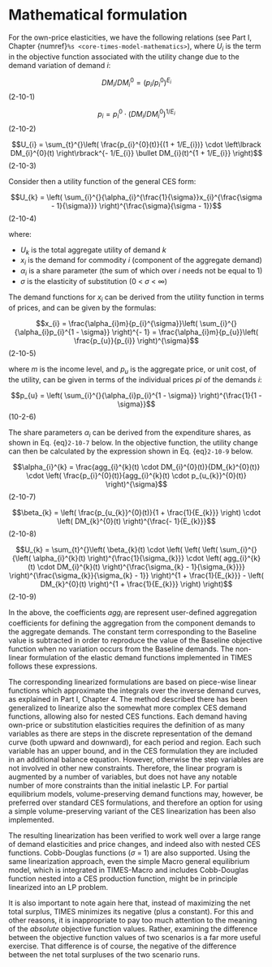 # Mathematical formulation

For the own-price elasticities, we have the following relations (see Part I, Chapter {numref}`%s <core-times-model-mathematics>`), where $U_{i}$ is the term in the objective function associated with the utility change due to the demand variation of demand *i*:

$$DM_{i}/D{M_{i}}^{0} = (p_{i}/p_{i}^{0})^{E_{i}}$$ (2-10-1)

$$p_{i} = p_{i}^{0} \cdot (DM_{i}/D{M_{i}}^{0})^{1/E_{i}}$$ (2-10-2)

$$U_{i} = \sum_{t}^{}\left( \frac{p_{i}^{0}(t)}{(1 + 1/E_{i})} \cdot \left\lbrack DM_{i}^{0}(t) \right\rbrack^{- 1/E_{i}} \bullet DM_{i}(t)^{1 + 1/E_{i}} \right)$$ (2-10-3)

Consider then a utility function of the general CES form:

$$U_{k} = \left( \sum_{i}^{}{\alpha_{i}^{\frac{1}{\sigma}}x_{i}^{\frac{\sigma - 1}{\sigma}}} \right)^{\frac{\sigma}{\sigma - 1}}$$ (2-10-4)

where:
- $U_{k}$ is the total aggregate utility of demand *k*
- $x_{i}$ is the demand for commodity *i* (component of the aggregate demand)
- $α_{i}$ is a share parameter (the sum of which over *i* needs not be equal to 1)
- $σ$ is the elasticity of substitution (0 \< *σ* \< ∞)

The demand functions for $x_{i}$ can be derived from the utility function in terms of prices, and can be given by the formulas:

$$x_{i} = \frac{\alpha_{i}m}{p_{i}^{\sigma}}\left( \sum_{i}^{}{\alpha_{i}p_{i}^{1 - \sigma}} \right)^{- 1} = \frac{\alpha_{i}m}{p_{u}}\left( \frac{p_{u}}{p_{i}} \right)^{\sigma}$$ (2-10-5)

where *m* is the income level, and $p_{u}$ is the aggregate price, or unit cost, of the utility, can be given in terms of the individual prices $p{i}$ of the demands *i*:

$$p_{u} = \left( \sum_{i}^{}{\alpha_{i}p_{i}^{1 - \sigma}} \right)^{\frac{1}{1 - \sigma}}$$ (10-2-6)

The share parameters $α_{i}$ can be derived from the expenditure shares, as shown in Eq. {eq}`2-10-7` below. In the objective function, the utility change can then be calculated by the expression shown in Eq. {eq}`2-10-9` below.

$$\alpha_{i}^{k} = \frac{agg_{i}^{k}(t) \cdot DM_{i}^{0}(t)}{DM_{k}^{0}(t)} \cdot \left( \frac{p_{i}^{0}(t)}{agg_{i}^{k}(t) \cdot p_{u_{k}}^{0}(t)} \right)^{\sigma}$$ (2-10-7)

$$\beta_{k} = \left( \frac{p_{u_{k}}^{0}(t)}{1 + \frac{1}{E_{k}}} \right) \cdot \left( DM_{k}^{0}(t) \right)^{\frac{- 1}{E_{k}}}$$ (2-10-8)

$$U_{k} = \sum_{t}^{}\left( \beta_{k}(t) \cdot \left( \left( \left( \sum_{i}^{}{\left( \alpha_{i}^{k}(t) \right)^{\frac{1}{\sigma_{k}}} \cdot \left( agg_{i}^{k}(t) \cdot DM_{i}^{k}(t) \right)^{\frac{\sigma_{k} - 1}{\sigma_{k}}}} \right)^{\frac{\sigma_{k}}{\sigma_{k} - 1}} \right)^{1 + \frac{1}{E_{k}}} - \left( DM_{k}^{0}(t) \right)^{1 + \frac{1}{E_{k}}} \right) \right)$$ (2-10-9)

In the above, the coefficients $agg_{i}$ are represent user-defined aggregation coefficients for defining the aggregation from the component demands to the aggregate demands. The constant term corresponding to the Baseline value is subtracted in order to reproduce the value of the Baseline objective function when no variation occurs from the Baseline demands. The non-linear formulation of the elastic demand functions implemented in TIMES follows these expressions.

The corresponding linearized formulations are based on piece-wise linear functions which approximate the integrals over the inverse demand curves, as explained in Part I, Chapter 4. The method described there has been generalized to linearize also the somewhat more complex CES demand functions, allowing also for nested CES functions. Each demand having own-price or substitution elasticities requires the definition of as many variables as there are steps in the discrete representation of the demand curve (both upward and downward), for each period and region. Each such variable has an upper bound, and in the CES formulation they are included in an additional balance equation. However, otherwise the step variables are not involved in other new constraints. Therefore, the linear program is augmented by a number of variables, but does not have any notable number of more constraints than the initial inelastic LP. For partial equilibrium models, volume-preserving demand functions may, however, be preferred over standard CES formulations, and therefore an option for using a simple volume-preserving variant of the CES linearization has been also implemented.

The resulting linearization has been verified to work well over a large range of demand elasticities and price changes, and indeed also with nested CES functions. Cobb-Douglas functions (*σ* = 1) are also supported. Using the same linearization approach, even the simple Macro general equilibrium model, which is integrated in TIMES-Macro and includes Cobb-Douglas function nested into a CES production function, might be in principle linearized into an LP problem.

It is also important to note again here that, instead of maximizing the net total surplus, TIMES minimizes its negative (plus a constant). For this and other reasons, it is inappropriate to pay too much attention to the meaning of the *absolute* objective function values. Rather, examining the difference between the objective function values of two scenarios is a far more useful exercise. That difference is of course, the negative of the difference between the net total surpluses of the two scenario runs.

